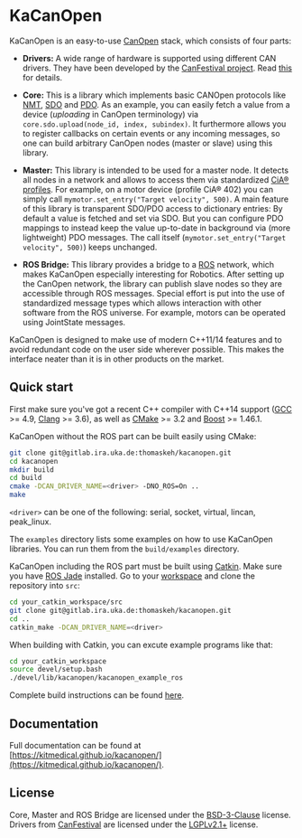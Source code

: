 # KaCanOpen

KaCanOpen is an easy-to-use [CanOpen](https://en.wikipedia.org/wiki/CANopen) stack, which consists of  four parts:

* __Drivers:__ A wide range of hardware is supported using different CAN drivers. They have been developed by the [CanFestival project](http://www.canfestival.org/). Read [this](drivers/README) for details.

* __Core:__ This is a library which implements basic CANOpen protocols like [NMT](https://en.wikipedia.org/wiki/CANopen#Network_management_.28NMT.29_protocols), [SDO](https://en.wikipedia.org/wiki/CANopen#Service_Data_Object_.28SDO.29_protocol) and [PDO](https://en.wikipedia.org/wiki/CANopen#Process_Data_Object_.28PDO.29_protocol). As an example, you can easily fetch a value from a device (*uploading* in CanOpen terminology) via `core.sdo.upload(node_id, index, subindex)`. It furthermore allows you to register callbacks on certain events or any incoming messages, so one can build arbitrary CanOpen nodes (master or slave) using this library.

* __Master:__ This library is intended to be used for a master node. It detects all nodes in a network and allows to access them via standardized [CiA® profiles](http://www.can-cia.org/can-knowledge/canopen/canopen-profiles/). For example, on a motor device (profile CiA® 402) you can simply call `mymotor.set_entry("Target velocity", 500)`. A main feature of this library is transparent SDO/PDO access to dictionary entries: By default a value is fetched and set via SDO. But you can configure PDO mappings to instead keep the value up-to-date in background via (more lightweight) PDO messages. The call itself (`mymotor.set_entry("Target velocity", 500)`) keeps unchanged.

* __ROS Bridge:__ This library provides a bridge to a [ROS](http://www.ros.org/) network, which makes KaCanOpen especially interesting for Robotics. After setting up the CanOpen network, the library can publish slave nodes so they are accessible through ROS messages. Special effort is put into the use of standardized message types which allows interaction with other software from the ROS universe. For example, motors can be operated using JointState messages.

KaCanOpen is designed to make use of modern C++11/14 features and to avoid redundant code on the user side wherever possible. This makes the interface neater than it is in other products on the market.

## Quick start

First make sure you've got a recent C++ compiler with C++14 support ([GCC](https://gcc.gnu.org/) >= 4.9, [Clang](http://clang.llvm.org/) >= 3.6), as well as [CMake](https://cmake.org/) >= 3.2 and [Boost](http://www.boost.org/) >= 1.46.1.

KaCanOpen without the ROS part can be built easily using CMake:

~~~bash
git clone git@gitlab.ira.uka.de:thomaskeh/kacanopen.git
cd kacanopen
mkdir build
cd build
cmake -DCAN_DRIVER_NAME=<driver> -DNO_ROS=On ..
make
~~~

`<driver>` can be one of the following: serial, socket, virtual, lincan, peak\_linux.

The `examples` directory lists some examples on how to use KaCanOpen libraries. You can run them from the `build/examples` directory.

KaCanOpen including the ROS part must be built using [Catkin](http://wiki.ros.org/catkin/Tutorials). Make sure you have [ROS Jade](http://www.ros.org/install/) installed. Go to your [workspace](http://wiki.ros.org/catkin/Tutorials/create_a_workspace) and clone the repository into `src`:

~~~bash
cd your_catkin_workspace/src
git clone git@gitlab.ira.uka.de:thomaskeh/kacanopen.git
cd ..
catkin_make -DCAN_DRIVER_NAME=<driver>
~~~

When building with Catkin, you can excute example programs like that:

~~~bash
cd your_catkin_workspace
source devel/setup.bash
./devel/lib/kacanopen/kacanopen_example_ros
~~~

Complete build instructions can be found [here](doc/Installation.md).

## Documentation

Full documentation can be found at [https://kitmedical.github.io/kacanopen/](https://kitmedical.github.io/kacanopen/).

## License

Core, Master and ROS Bridge are licensed under the [BSD-3-Clause](https://opensource.org/licenses/BSD-3-Clause) license. Drivers from [CanFestival](http://www.canfestival.org/) are licensed under the [LGPLv2.1+](https://opensource.org/licenses/LGPL-2.1) license.

